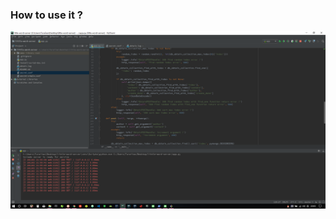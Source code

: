### How to use it ?
![](https://github.com/Turaiiao/little_word_server/blob/master/20181102220331.png)
